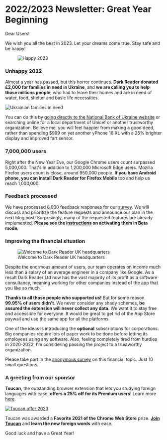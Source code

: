 # 2022/2023 Newsletter: Great Year Beginning

Dear Users!

We wish you all the best in 2023. Let your dreams come true. Stay safe and be happy!

<figure>
    <img src="/images/happy-2023.png" alt="Happy 2023" style="max-width: 24rem" />
</figure>

### Unhappy 2022

Almost a year has passed, but this horror continues.
**Dark Reader donated £2,000 for families in need in Ukraine**,
and **we are calling you to help those millions people**,
who had to leave their homes and are in need of water,
food, shelter and basic life necessities.

<img src="https://res.cloudinary.com/devex/image/fetch/https://lh4.googleusercontent.com/jtzPwNQqmYwH1s4L8641l5sSN243vP1kfqoiaJ6IwjhOfCSew8sgd7UaSqN_x67Fv51sYqdrFIxKSD9ZNtmiEFhZhpSUCQ-CAl262_IkjI8qtW931ZgZM2Bpylkkp1f6wIKrwqZh" alt="Ukrainian families in need" style="max-width: 24rem" />

You can do this by [going directly to the National Bank of Ukraine website](https://bank.gov.ua/en/about/humanitarian-aid-to-ukraine)
or searching online for a local department of Unicef or another trustworthy organization.
Believe me, you will feel happier from making a good deed,
rather than spending $999 on yet another yPhone 16 XL with a 25% brighter display and improved fart sensor.

### 7,000,000 users

Right after the New Year Eve, our Google Chrome users count surpassed 5,000,000.
That's in addition to 1,200,000 Microsoft Edge users.
Mozilla Firefox users count is close, around 950,000 people.
**If you have Android phone, you can install Dark Reader for Firefox Mobile** too and help us reach 1,000,000.

### Feedback processed

We have processed 8,000 feedback responses for our [survey](https://docs.google.com/forms/d/e/1FAIpQLSdmWvOPQ2F7Rk2p5-kXPr5omIu0bDoqdl_3jQCiCWzYjNHcJw/viewform?usp=sf_link).
We will discuss and prioritize the feature requests and announce our plan in the next blog post.
Surprisingly, many of the requested features are already implemented.
**Please see the [instructions](https://darkreader.org/tips/activate-v5-preview/) on activating them in Beta mode**.

### Improving the financial situation

<figure>
    <img src="/images/darkreader-uk-headquarters.jpg" alt="Welcome to Dark Reader UK headquarters" style="max-width: 24rem" />
    <figcaption>Welcome to Dark Reader UK headquarters</figcaption>
</figure>

Despite the enormous amount of users, our team operates on income much less
than a salary of an average engineer in a company like Google.
As a result Dark Reader Ltd now has the vast majority of its profit as a software consultancy,
meaning working for other companies instead of the app that you like so much.

**Thanks to all those people who supported us!**
But for some reason **99.95% of users didn't**.
We never consider any shady schemes, **be assured the extension will never collect any data**.
We want it to stay free and accessible for everyone.
It would be great to get rid of the App Store paywall and use the same app for all the platforms.

One of the ideas is introducing the **optional** subscriptions for corporations.
Big companies require lots of paper work to be done before letting its employees using any software.
Also, feeling completely tired from hurdles in 2020-2022,
I'm considering passing the project to a trustworthy organization.

Please take part in the [anonymous survey](https://docs.google.com/forms/d/e/1FAIpQLSfNiaKTF8cBMA580DsZQgZh89oQeyOV8w6-Ytqe4NyY0KGDmg/viewform?usp=sf_link)
on this financial topic. Just 10 small questions.

### A greeting from our sponsor

**Toucan**, the outstanding browser extension that lets you studying foreign languages with ease,
**offers a 25% off for its Premium users**!
Learn more [here](https://jointoucan.com/partners/darkreader).

<a href="https://jointoucan.com/partners/darkreader">
    <img src="/images/toucan-2023.svg" alt="Toucan offer 2023" />
</a>

Toucan was awarded a **Favorite 2021 of the Chrome Web Store** prize.
**[Join Toucan](https://jointoucan.com/partners/darkreader)** and **learn the new foreign words** with ease.

Good luck and have a Great Year!
